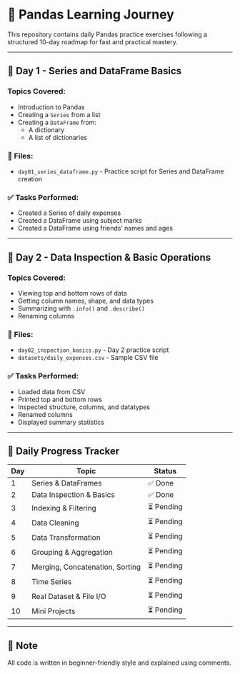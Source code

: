 # 🐼 Pandas Learning Journey

This repository contains daily Pandas practice exercises following a structured 10-day roadmap for fast and practical mastery.

---

## 📅 Day 1 - Series and DataFrame Basics

### Topics Covered:
- Introduction to Pandas
- Creating a `Series` from a list
- Creating a `DataFrame` from:
  - A dictionary
  - A list of dictionaries

### 📂 Files:
- `day01_series_dataframe.py` - Practice script for Series and DataFrame creation

### ✅ Tasks Performed:
- Created a Series of daily expenses
- Created a DataFrame using subject marks
- Created a DataFrame using friends’ names and ages

---

## 📅 Day 2 - Data Inspection & Basic Operations

### Topics Covered:
- Viewing top and bottom rows of data
- Getting column names, shape, and data types
- Summarizing with `.info()` and `.describe()`
- Renaming columns

### 📂 Files:
- `day02_inspection_basics.py` - Day 2 practice script
- `datasets/daily_expenses.csv` - Sample CSV file

### ✅ Tasks Performed:
- Loaded data from CSV
- Printed top and bottom rows
- Inspected structure, columns, and datatypes
- Renamed columns
- Displayed summary statistics

---

## 🧠 Daily Progress Tracker
| Day | Topic                             | Status  |
|-----|-----------------------------------|---------|
| 1   | Series & DataFrames               | ✅ Done |
| 2   | Data Inspection & Basics          | ✅ Done |
| 3   | Indexing & Filtering              | ⏳ Pending |
| 4   | Data Cleaning                     | ⏳ Pending |
| 5   | Data Transformation               | ⏳ Pending |
| 6   | Grouping & Aggregation            | ⏳ Pending |
| 7   | Merging, Concatenation, Sorting   | ⏳ Pending |
| 8   | Time Series                       | ⏳ Pending |
| 9   | Real Dataset & File I/O           | ⏳ Pending |
| 10  | Mini Projects                     | ⏳ Pending |

---

## 📌 Note
All code is written in beginner-friendly style and explained using comments.
